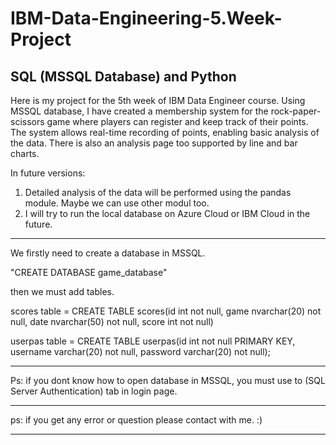# IBM-Data-Engineering-5.Week-Project
SQL (MSSQL Database) and Python
------------------------------------------------------------------
Here is my project for the 5th week of IBM Data Engineer course. Using MSSQL database, I have created a membership system for the rock-paper-scissors game where players can register and keep track of their points. The system allows real-time recording of points, enabling basic analysis of the data. There is also an analysis page too supported by line and bar charts.

In future versions: 
1. Detailed analysis of the data will be performed using the pandas module. Maybe we can use other modul too.
2. I will try to run the local database on Azure Cloud or IBM Cloud in the future.

------------------------------------------------------------------
We firstly need to create a database in MSSQL.

"CREATE DATABASE game_database"

then we must add tables.

scores table =
CREATE TABLE scores(id int not null, game nvarchar(20) not null,
date nvarchar(50) not null, score int not null)

userpas table = 
CREATE TABLE userpas(id int not null PRIMARY KEY, username varchar(20) not null,
password varchar(20) not null);

------------------------------------------------------------------

Ps: if you dont know how to open database in MSSQL, you must use to (SQL Server Authentication) tab in login page.

------------------------------------------------------------------

ps: if you get any error or question please contact with me. :)

------------------------------------------------------------------

